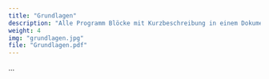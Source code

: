 ```yaml
---
title: "Grundlagen"
description: "Alle Programm Blöcke mit Kurzbeschreibung in einem Dokument zu finden."
weight: 4
img: "grundlagen.jpg"
file: "Grundlagen.pdf"
---
```


 ...
